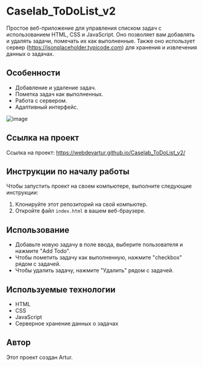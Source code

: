 # Caselab_ToDoList_v2

Простое веб-приложение для управления списком задач с использованием HTML, CSS и JavaScript. Оно позволяет вам добавлять и удалять задачи, помечать их как выполненные. Также оно использует сервер (https://jsonplaceholder.typicode.com) для хранения и извлечения данных о задачах.

## Особенности

- Добавление и удаление задач.
- Пометка задач как выполненных.
- Работа с сервером.
- Адаптивный интерфейс.

![image](https://github.com/webDevArtur/Caselab_ToDoList_v2/assets/141954990/17d6dace-88c9-484a-9749-67d73a70e9b9)


## Ссылка на проект

Ссылка на проект: https://webdevartur.github.io/Caselab_ToDoList_v2/

## Инструкции по началу работы

Чтобы запустить проект на своем компьютере, выполните следующие инструкции:

1. Клонируйте этот репозиторий на свой компьютер.
2. Откройте файл `index.html` в вашем веб-браузере.

## Использование

- Добавьте новую задачу в поле ввода, выберите пользователя и нажмите "Add Todo".
- Чтобы пометить задачу как выполненную, нажмите "checkbox" рядом с задачей.
- Чтобы удалить задачу, нажмите "Удалить" рядом с задачей.

## Используемые технологии

- HTML
- CSS
- JavaScript
- Серверное хранение данных о задачах

## Автор

Этот проект создан Artur.


